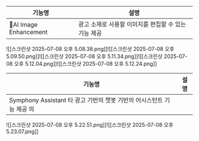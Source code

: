 
| 기능명                   | 설명                             |
| --------------------- | ------------------------------ |
| AI Image Enhancement | 광고 소재로 사용할 이미지를 편집할 수 있는 기능 제공 |
![[스크린샷 2025-07-08 오후 5.08.38.png]]![[스크린샷 2025-07-08 오후 5.09.50.png]]![[스크린샷 2025-07-08 오후 5.11.34.png]]![[스크린샷 2025-07-08 오후 5.12.04.png]]![[스크린샷 2025-07-08 오후 5.12.24.png]]


| 기능명                | 설명                           |
| ------------------ | --------------------------- |
| Symphony Assistant 타 광고 기반의 챗봇 기반의 어시스턴트 기능 제공 의  |
![[스크린샷 2025-07-08 오후 5.22.51.png]]![[스크린샷 2025-07-08 오후 5.23.07.png]]